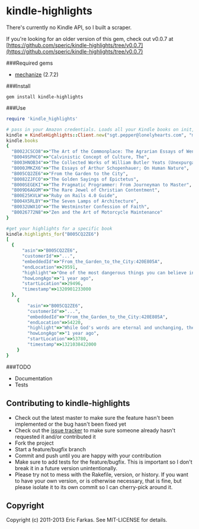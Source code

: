 kindle-highlights
============

There's currently no Kindle API, so I built a scraper.
                                  
If you're looking for an older version of this gem, check out v0.0.7 at [https://github.com/speric/kindle-highlights/tree/v0.0.7](https://github.com/speric/kindle-highlights/tree/v0.0.7)

###Required gems

* [mechanize](https://github.com/sparklemotion/mechanize) (2.7.2)

###Install
```
gem install kindle-highlights
```

###Use
```ruby
require 'kindle_highlights'

# pass in your Amazon credentials. Loads all your Kindle books on init, so might take a while                                                             
kindle = KindleHighlights::Client.new("sgt.pepper@lonelyhearts.com", "mr_kite") 
kindle.books
{
  "B002JCSCO8"=>"The Art of the Commonplace: The Agrarian Essays of Wendell Berry",
  "B0049SPHC0"=>"Calvinistic Concept of Culture, The",
  "B003HNOB34"=>"The Collected Works of William Butler Yeats (Unexpurgated Edition) (Halcyon Classics)",
  "B000JMKZX6"=>"The Essays of Arthur Schopenhauer; On Human Nature",
  "B005CQ2ZE6"=>"From the Garden to the City",
  "B0082ZJFCO"=>"The Golden Sayings of Epictetus",
  "B000SEGEKI"=>"The Pragmatic Programmer: From Journeyman to Master",
  "B009D6AGOM"=>"The Rare Jewel of Christian Contentment",
  "B00E25KVLW"=>"Ruby on Rails 4.0 Guide",
  "B004X5RLBY"=>"The Seven Lamps of Architecture",
  "B0032UWX1O"=>"The Westminster Confession of Faith",
  "B0026772N8"=>"Zen and the Art of Motorcycle Maintenance"
}

#get your highlights for a specific book
kindle.highlights_for("B005CQ2ZE6")
[
  {
	  "asin"=>"B005CQ2ZE6",
	  "customerId"=>"...",
	  "embeddedId"=>"From_the_Garden_to_the_City:420E805A",
	  "endLocation"=>29591,
	  "highlight"=>"One of the most dangerous things you can believe in this world is that technology is neutral.",
	  "howLongAgo"=>"1 year ago",
	  "startLocation"=>29496,
	  "timestamp"=>1320901233000
  },
	{
		"asin"=>"B005CQ2ZE6",
		"customerId"=>"...",                                    
		"embeddedId"=>"From_the_Garden_to_the_City:420E805A",
		"endLocation"=>54220,
		"highlight"=>"While God's words are eternal and unchanging, the tools we use to access those words do change, and those changes in technology also bring subtle changes to the practice of worship. When we fail to recognize the impact of such technological change, we run the risk of allowing our tools to dictate our methods. Technology should not dictate our values or our methods. Rather, we must use technology out of our convictions and values.",
		"howLongAgo"=>"1 year ago",
		"startLocation"=>53780,
		"timestamp"=>1321038422000
	}
}	
```                                                    

###TODO
* Documentation
* Tests            

## Contributing to kindle-highlights

* Check out the latest master to make sure the feature hasn't been implemented or the bug hasn't been fixed yet
* Check out the [issue tracker](http://github.com/speric/kindle-highlights/issues) to make sure someone already hasn't requested it and/or contributed it
* Fork the project
* Start a feature/bugfix branch
* Commit and push until you are happy with your contribution
* Make sure to add tests for the feature/bugfix. This is important so I don't break it in a future version unintentionally.
* Please try not to mess with the Rakefile, version, or history. If you want to have your own version, or is otherwise necessary, that is fine, but please isolate it to its own commit so I can cherry-pick around it.

## Copyright

Copyright (c) 2011-2013 Eric Farkas. See MIT-LICENSE for details.
